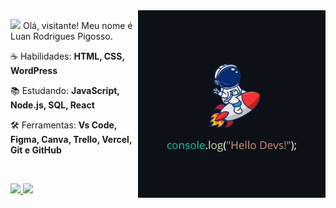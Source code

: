 <!--<img src="https://raw.githubusercontent.com/MicaelliMedeiros/micaellimedeiros/master/image/computer-illustration.png" min-width="400px" max-width="400px" width="400px" align="right" alt="compute">

<img src="pc.svg" min-width="300px" max-width="300px" width="300px" align="right" alt="Computador">-->

<img src="img-readme.png" min-width="400px" max-width="400px" width="300px" align="right" alt="logo iuricode">

<p align="left"> 
  <img src="https://raw.githubusercontent.com/kaueMarques/kaueMarques/master/hi.gif" width="30px"> Olá, visitante! Meu nome é Luan Rodrigues Pigosso.
</p>

<p align="left">
  ☕ Habilidades: <strong>HTML, CSS, WordPress</strong>
</p>

<p align="left">
  📚 Estudando: <strong>JavaScript, Node.js, SQL, React</strong>
</p>

<p align="left">
  🛠️ Ferramentas: <strong>Vs Code, Figma, Canva, Trello, Vercel, Git e GitHub</strong>
</p>

</br>

<p align="left">
  <a href="https://www.linkedin.com/in/luanpigosso" alt="Linkedin">
    <img src="https://img.shields.io/badge/-Luan%20Pigosso-5433CC?style=flat-square&logo=Linkedin&logoColor=white&link=https://www.linkedin.com/in/luanpigosso" />
  </a>

  <a href="https://discord.gg/8zwDhbtX" alt="Discord">
    <img src="https://img.shields.io/badge/-Luan%20Pigosso-5433CC?style=flat-square&logo=Discord&logoColor=white&link=https://discord.gg/8zwDhbtX" />
  </a>
</p>
